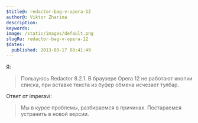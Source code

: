 ```yaml
---
$title@: redactor-bag-v-opera-12
author@: Viktor Zharina
description: 
keywords: 
image: /static/images/default.png
slugRu: redactor-bag-v-opera-12
$dates:
  published: 2013-03-17 08:41:49
---
```

Я:

<blockquote>Пользуюсь Redactor 8.2.1. В браузере Opera 12 не работают кнопки списка, при вставке текста из буфер обмена исчезает тулбар.</blockquote>

Ответ от imperavi: 

<blockquote>Мы в курсе проблемы, разбираемся в причинах. Постараемся устранить в новой версии.</blockquote>
